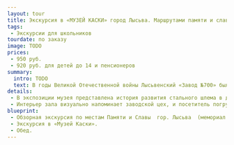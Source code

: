 ```yaml
---
layout: tour
title: Экскурсия в «МУЗЕЙ КАСКИ» город Лысьва. Маршрутами памяти и славы.
tags:
 - Экскурсии для школьников
tourdate: по заказу
image: TODO
prices:
 - 950 руб.
 - 920 руб. для детей до 14 и пенсионеров
summary:
  intro: TODO
  text: В годы Великой Отечественной войны Лысьвенский «Завод №700» был единственным в СССР  предприятием, выпускающим стальные шлемы.    СШ-40 – легендарные   КАСКИ, которые в начале 40-х годов XX века стала идеальным защитным головным убором, спасшим жизни тысячам бойцов и командиров Красной Армии.
details:
 - В экспозиции музея представлена история развития стального шлема в двух мировых войнах. Коллекция лысьвенских касок была пополнена образцами частных коллекционеров Перми, Санкт-Петербурга, Москвы. Внимание  посетителей  обязательно  привлекут  французская каска  1915 г., немецкая каска  1916 г., английская каска 1935 г., американская, итальянская и другие …
 - Интерьер зала визуально напоминает заводской цех, и посетитель погружается в атмосферу нелёгких трудовых будней тружеников тыла. В музее также представлены стальные нагрудники и защитные щитки для стрелков, изготовленные в годы войны в Лысьве. В зале СЛАВЫ рассказывается о подвиге лысьвенцев-фронтовиков и тружеников тыла.  За годы войны «Завод №700» выпустил    18 млн. шт. коробок к противогазам, 10 млн. шт.  стальных касок, 14 млн. шт. армейских котелков.
blueprint:
 - Обзорная экскурсия по местам Памяти и Славы  гор. Лысьва  (мемориал Славы,  галерея бюстов 10 Героев Советского Союза, памятник ученикам и учителям, погибшим на фронтах Великой Отечественной войны, проспект Победы, сквер  советского периода, металлургический завод ).
 - Экскурсия в «Музей Каски».
 - Обед.
---
```

